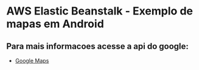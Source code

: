 # AWS Elastic Beanstalk - Exemplo de mapas em Android


## Para mais informacoes acesse a api do google:


* [Google Maps](https://developers.google.com/maps/documentation/android-api/map?hl=pt-br)
